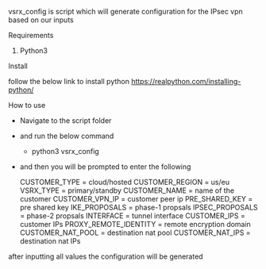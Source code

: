 vsrx_config is script which will generate configuration for the IPsec vpn based on our inputs

Requirements

1. Python3

Install

follow the below link to install python
https://realpython.com/installing-python/

How to use

- Navigate to the script folder
- and run the below command
  - python3 vsrx_config
- and then you will be prompted to enter the following
  
  CUSTOMER_TYPE = cloud/hosted
  CUSTOMER_REGION = us/eu
  VSRX_TYPE = primary/standby
  CUSTOMER_NAME = name of the customer
  CUSTOMER_VPN_IP = customer peer ip
  PRE_SHARED_KEY = pre shared key
  IKE_PROPOSALS = phase-1 propsals
  IPSEC_PROPOSALS = phase-2 propsals
  INTERFACE = tunnel interface
  CUSTOMER_IPS = customer IPs
  PROXY_REMOTE_IDENTITY = remote encryption domain
  CUSTOMER_NAT_POOL = destination nat pool
  CUSTOMER_NAT_IPS = destination nat IPs
  
  
after inputting all values the configuration will be generated
